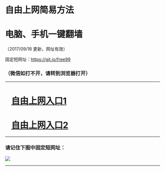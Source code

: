 ﻿# 自由上网简易方法

# 电脑、手机一键翻墙

（2017/09/18 更新，网址有效）

固定短网址：https://git.io/free99

### （微信如打不开，请转到浏览器打开）


***





# &nbsp;&nbsp; <a href="http://ft231049499.fwq-tz1005.info/fwqtz01.html?t=091800111440 " target="_blank">自由上网入口1</a>
# &nbsp;&nbsp; <a href="http://ft2478411105.fwq-tz1006.info/fwqtz02.html?t=09180017936 " target="_blank">自由上网入口2</a>
***

### 请记住下图中固定短网址：

<img src="https://s3-us-west-2.amazonaws.com/fwq-1001/yjfq-20170905okok.png" /> 


***

